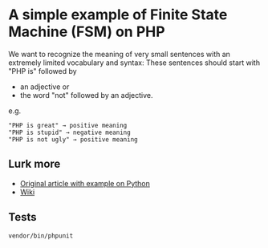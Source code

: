 # A simple example of Finite State Machine (FSM) on PHP

We want to recognize the meaning of very small sentences with an extremely limited vocabulary and syntax:
These sentences should start with "PHP is" followed by

* an adjective or
* the word "not" followed by an adjective.

e.g.
```
"PHP is great" → positive meaning
"PHP is stupid" → negative meaning
"PHP is not ugly" → positive meaning
```

## Lurk more
* [Original article with example on Python](https://www.python-course.eu/finite_state_machine.php)
* [Wiki](https://en.wikipedia.org/wiki/Finite-state_machine)

## Tests
```bash
vendor/bin/phpunit
```